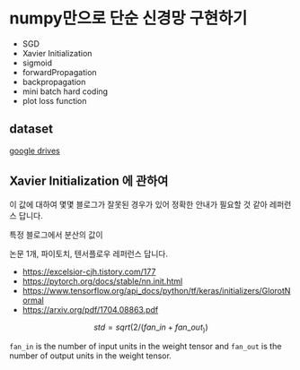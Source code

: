 # numpy만으로 단순 신경망 구현하기

- SGD
- Xavier Initialization
- sigmoid
- forwardPropagation
- backpropagation
- mini batch hard coding
- plot loss function



## dataset

[google drives](https://drive.google.com/drive/folders/19qmf3ndwrkAHEvgLaj2wT2YSuiFmSEoi?usp=sharing)





## Xavier Initialization 에 관하여

이 값에 대하여 몇몇 블로그가 잘못된 경우가 있어 정확한 안내가 필요할 것 같아 레퍼런스 답니다. 

특정 블로그에서 분산의 값이 

논문 1개, 파이토치, 텐서플로우 레퍼런스 답니다. 

- https://excelsior-cjh.tistory.com/177
- https://pytorch.org/docs/stable/nn.init.html
- https://www.tensorflow.org/api_docs/python/tf/keras/initializers/GlorotNormal
- https://arxiv.org/pdf/1704.08863.pdf


$$
std=   sqrt( 2/(fan\_in+fan\_out_))
$$

`fan_in` is the number of input units in the weight tensor and `fan_out` is the number of output units in the weight tensor.